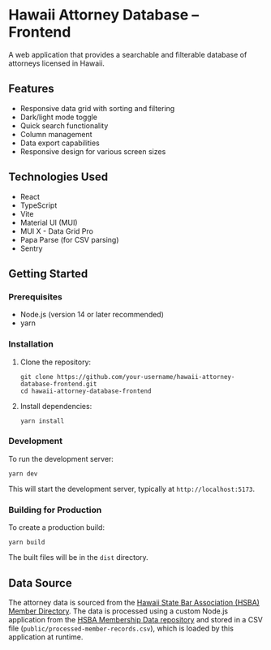 # Hawaii Attorney Database – Frontend

A web application that provides a searchable and filterable database of attorneys licensed in Hawaii.

## Features

- Responsive data grid with sorting and filtering
- Dark/light mode toggle
- Quick search functionality
- Column management
- Data export capabilities
- Responsive design for various screen sizes

## Technologies Used

- React
- TypeScript
- Vite
- Material UI (MUI)
- MUI X - Data Grid Pro
- Papa Parse (for CSV parsing)
- Sentry

## Getting Started

### Prerequisites

- Node.js (version 14 or later recommended)
- yarn

### Installation

1. Clone the repository:

   ```
   git clone https://github.com/your-username/hawaii-attorney-database-frontend.git
   cd hawaii-attorney-database-frontend
   ```

2. Install dependencies:
   ```
   yarn install
   ```

### Development

To run the development server:

```
yarn dev
```

This will start the development server, typically at `http://localhost:5173`.

### Building for Production

To create a production build:

```
yarn build
```

The built files will be in the `dist` directory.

## Data Source

The attorney data is sourced from the [Hawaii State Bar Association (HSBA) Member Directory](https://hsba.org/HSBA_2020/For_the_Public/Find_a_Lawyer/HSBA_2020/Public/Find_a_Lawyer.aspx). The data is processed using a custom Node.js application from the [HSBA Membership Data repository](https://github.com/bronsonavila/hawaii-attorney-database-backend) and stored in a CSV file (`public/processed-member-records.csv`), which is loaded by this application at runtime.
